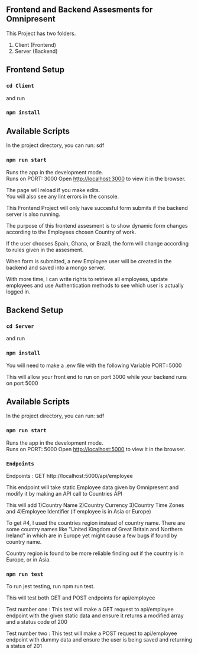 ## Frontend and Backend Assesments for Omnipresent

This Project has two folders.
1) Client (Frontend)
2) Server (Backend)




## Frontend Setup 

### `cd Client`
and run

### `npm install`

## Available Scripts

In the project directory, you can run:
sdf
### `npm run start`

Runs the app in the development mode.<br> Runs on PORT: 3000
Open [http://localhost:3000](http://localhost:3000) to view it in the browser.

The page will reload if you make edits.<br>
You will also see any lint errors in the console.


This Frontend Project will only have succesful form submits if the backend server is also running. 

The purpose of this frontend assesment is to show dynamic form changes according to the Employees chosen Country of work. 

If the user chooses Spain, Ghana, or Brazil, the form will change according to rules given in the assesment. 

When form is submitted, a new Employee user will be created in the backend and saved into a mongo server. 

With more time, I can write rights to retrieve all employees, update employees and use Authentication methods to see which user is actually logged in.




## Backend Setup

### `cd Server`
and run

### `npm install`

You will need to make a .env file with the following Variable 
PORT=5000

This will allow your front end to run on port 3000 while your backend runs on port 5000


## Available Scripts

In the project directory, you can run:
sdf
### `npm run start`

Runs the app in the development mode.<br> Runs on PORT: 5000
Open [http://localhost:5000](http://localhost:5000) to view it in the browser.

### `Endpoints`
Endpoints : GET http://localhost:5000/api/employee

This endpoint will take static Employee data given by Omnipresent and modify it by making an API call to Countries API 

This will add 
1)Country Name
2)Country Currency
3)Country Time Zones
and
4)Employee Identifier (if employee is in Asia or Europe)

To get #4, I used the countries region instead of country name. There are some country names like "United Kingdom of Great Britain and Northern Ireland" in which are in Europe yet might cause a few bugs if found by country name. 

Country region is found to be more reliable finding out if the country is in Europe, or in Asia.


### `npm run test`

To run jest testing, run npm run test. 

This will test both GET and POST endpoints for api/employee

Test number one : This test will make a GET request to  api/employee endpoint with the given static data and ensure it returns a modified array and a status code of 200

Test number two : This test will make a POST request to api/employee endpoint with dummy data and 
ensure the user is being saved and returning a status of 201

